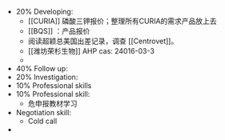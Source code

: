 - 20% Developing:
	- [[CURIA]] 磷酸三钾报价；整理所有CURIA的需求产品放上去
	- [[BQS]] ：产品报价
	- 阅读超颖总美国出差记录，调查 [[Centrovet]]。
	- [[潍坊荣杉生物]] AHP cas: 24016-03-3
	-
- 40% Follow up:
- 20% Investigation:
- 10% Professional skills
- 10% Professional skill:
	- 危申报教材学习
- Negotiation skill:
	- Cold call
-